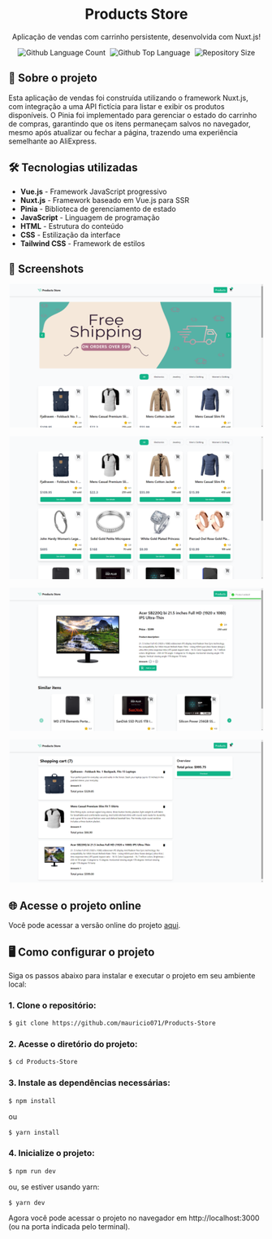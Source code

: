<div align="center"> <h1>Products Store</h1> </div>

<p align="center">Aplicação de vendas com carrinho persistente, desenvolvida com Nuxt.js!</p>

<p align="center">
  <img alt="Github Language Count" src="https://img.shields.io/github/languages/count/mauricio071/Products-Store?color=00bfa6">
  <img width="1" />
  <img alt="Github Top Language" src="https://img.shields.io/github/languages/top/mauricio071/Products-Store?color=00bfa6">
  <img width="1" />
  <img alt="Repository Size" src="https://img.shields.io/github/repo-size/mauricio071/Products-Store?color=00bfa6">
</p>

## 📝 Sobre o projeto

Esta aplicação de vendas foi construída utilizando o framework Nuxt.js, com integração a uma API fictícia para listar e exibir os produtos disponíveis. O Pinia foi implementado para gerenciar o estado do carrinho de compras, garantindo que os itens permaneçam salvos no navegador, mesmo após atualizar ou fechar a página, trazendo uma experiência semelhante ao AliExpress.

## 🛠 Tecnologias utilizadas

-   **Vue.js** - Framework JavaScript progressivo
-   **Nuxt.js** - Framework baseado em Vue.js para SSR
-   **Pinia** - Biblioteca de gerenciamento de estado
-   **JavaScript** - Linguagem de programação
-   **HTML** - Estrutura do conteúdo
-   **CSS** - Estilização da interface
-   **Tailwind CSS** - Framework de estilos

## 📸 Screenshots

<p align="center">
  <img src="./assets/readme-img/img-1.png" alt="Preview-Screens-1" width="500" >
</p>

<p align="center">
  <img src="./assets/readme-img/img-2.png" alt="Preview-Screens-2" width="500" >
</p>

<p align="center">
  <img src="./assets/readme-img/img-3.png" alt="Preview-Screens-3" width="500" >
</p>

<p align="center">
  <img src="./assets/readme-img/img-4.png" alt="Preview-Screens-4" width="500" >
</p>

## 🌐 Acesse o projeto online
Você pode acessar a versão online do projeto [aqui](https://mauricio-products-store.netlify.app).

## 🖥️ Como configurar o projeto

Siga os passos abaixo para instalar e executar o projeto em seu ambiente local:

### 1. Clone o repositório:

```bash
$ git clone https://github.com/mauricio071/Products-Store
```

### 2. Acesse o diretório do projeto:

```bash
$ cd Products-Store
```

### 3. Instale as dependências necessárias:

```bash
$ npm install
```
ou

```bash
$ yarn install
```

### 4. Inicialize o projeto:

```bash 
$ npm run dev
```
ou, se estiver usando yarn:

```bash 
$ yarn dev
```
Agora você pode acessar o projeto no navegador em http://localhost:3000 (ou na porta indicada pelo terminal).
